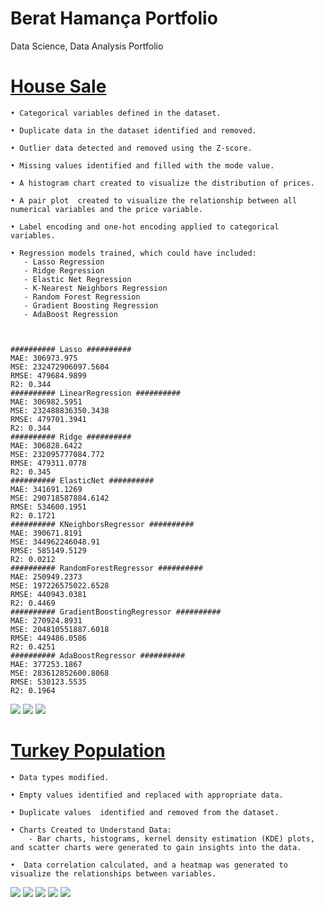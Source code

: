 # Berat Hamança Portfolio
Data Science, Data Analysis Portfolio

# [House Sale](https://github.com/Hamancab/House_Sale)
    • Categorical variables defined in the dataset.

    • Duplicate data in the dataset identified and removed.

    • Outlier data detected and removed using the Z-score.

    • Missing values identified and filled with the mode value.

    • A histogram chart created to visualize the distribution of prices.

    • A pair plot  created to visualize the relationship between all numerical variables and the price variable.

    • Label encoding and one-hot encoding applied to categorical variables.

    • Regression models trained, which could have included:
       - Lasso Regression
       - Ridge Regression
       - Elastic Net Regression
       - K-Nearest Neighbors Regression
       - Random Forest Regression
       - Gradient Boosting Regression
       - AdaBoost Regression


    
    ########## Lasso ##########
    MAE: 306973.975
    MSE: 232472906097.5604
    RMSE: 479684.9899
    R2: 0.344
    ########## LinearRegression ##########
    MAE: 306982.5951
    MSE: 232488836350.3438
    RMSE: 479701.3941
    R2: 0.344
    ########## Ridge ##########
    MAE: 306828.6422
    MSE: 232095777084.772
    RMSE: 479311.0778
    R2: 0.345
    ########## ElasticNet ##########
    MAE: 341691.1269
    MSE: 290718587884.6142
    RMSE: 534600.1951
    R2: 0.1721
    ########## KNeighborsRegressor ##########
    MAE: 390671.8191
    MSE: 344962246048.91
    RMSE: 585149.5129
    R2: 0.0212
    ########## RandomForestRegressor ##########
    MAE: 250949.2373
    MSE: 197226575022.6528
    RMSE: 440943.0381
    R2: 0.4469
    ########## GradientBoostingRegressor ##########
    MAE: 270924.8931
    MSE: 204810551887.6018
    RMSE: 449486.0586
    R2: 0.4251
    ########## AdaBoostRegressor ##########
    MAE: 377253.1867
    MSE: 283612852600.8068
    RMSE: 530123.5535
    R2: 0.1964



![](./images/House_Sales_1%20(2).png)
![](./images/House_Sales_2.png)
![](./images/House_Sales_3.png)
       
# [Turkey Population](https://github.com/Hamancab/Turkey_Population)
    • Data types modified.

    • Empty values identified and replaced with appropriate data.

    • Duplicate values  identified and removed from the dataset.

    • Charts Created to Understand Data:
        - Bar charts, histograms, kernel density estimation (KDE) plots, and scatter charts were generated to gain insights into the data.

    •  Data correlation calculated, and a heatmap was generated to visualize the relationships between variables.

![](./images/Turkey_Population_1.png)
![](./images/Turkey_Population_2.png)
![](./images/Turkey_Population_3.png)
![](./images/Turkey_Population_4.png)
![](./images/Turkey_Population_5.png)



